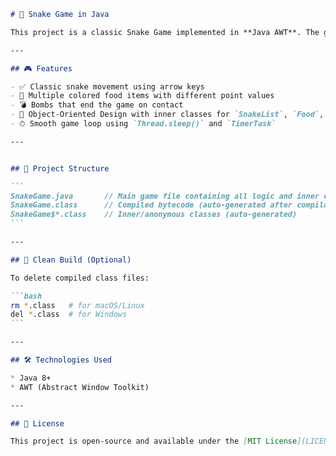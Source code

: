 
````markdown
# 🐍 Snake Game in Java

This project is a classic Snake Game implemented in **Java AWT**. The game includes colorful food items with varying scores and bombs to make it more challenging. This project demonstrates Java's AWT library, event handling, object-oriented programming, and basic game development principles.

---

## 🎮 Features

- ✅ Classic snake movement using arrow keys  
- 🎯 Multiple colored food items with different point values  
- 💣 Bombs that end the game on contact  
- 🧠 Object-Oriented Design with inner classes for `SnakeList`, `Food`, and `Bomb`  
- ⏱ Smooth game loop using `Thread.sleep()` and `TimerTask`

---


## 📁 Project Structure

```
SnakeGame.java       // Main game file containing all logic and inner classes
SnakeGame.class      // Compiled bytecode (auto-generated after compilation)
SnakeGame$*.class    // Inner/anonymous classes (auto-generated)
```

---

## 🧹 Clean Build (Optional)

To delete compiled class files:

```bash
rm *.class   # for macOS/Linux
del *.class  # for Windows
```

---

## 🛠️ Technologies Used

* Java 8+
* AWT (Abstract Window Toolkit)

---

## 📄 License

This project is open-source and available under the [MIT License](LICENSE).
